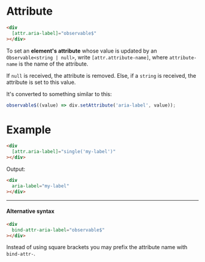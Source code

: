 # Attribute

```html
<div
  [attr.aria-label]="observable$"
></div>
```

To set an **element's attribute** whose value is updated by an `Observable<string | null>`, write `[attr.attribute-name]`,
where `attribute-name` is the name of the attribute.

If `null` is received, the attribute is removed. Else, if a `string` is received, the attribute is set to this value.

It's converted to something similar to this:

```ts
observable$((value) => div.setAttribute('aria-label', value));
```

# Example

```html
<div
  [attr.aria-label]="single('my-label')"
></div>
```

Output:

```html
<div
  aria-label="my-label"
></div>
```

---

#### Alternative syntax

```html
<div
  bind-attr-aria-label="observable$"
></div>
```

Instead of using square brackets you may prefix the attribute name with `bind-attr-`.
